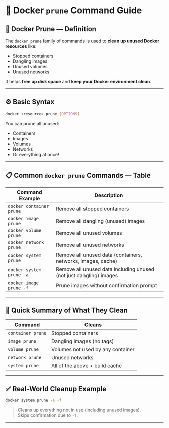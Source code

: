 
# 🧹 Docker `prune` Command Guide

## 🧹 Docker Prune — Definition

The `docker prune` family of commands is used to **clean up unused Docker resources** like:
- Stopped containers
- Dangling images
- Unused volumes
- Unused networks

It helps **free up disk space** and **keep your Docker environment clean**.

---

## ⚙️ Basic Syntax

```bash
docker <resource> prune [OPTIONS]
```

You can prune all unused:
- Containers
- Images
- Volumes
- Networks
- Or everything at once!

---

## 📋 Common `docker prune` Commands — Table

| Command Example                        | Description                                                  |
|----------------------------------------|--------------------------------------------------------------|
| `docker container prune`              | Remove all stopped containers                                |
| `docker image prune`                  | Remove all dangling (unused) images                          |
| `docker volume prune`                 | Remove all unused volumes                                    |
| `docker network prune`                | Remove all unused networks                                   |
| `docker system prune`                 | Remove all unused data (containers, networks, images, cache) |
| `docker system prune -a`              | Remove all unused data including unused (not just dangling) images |
| `docker image prune -f`               | Prune images without confirmation prompt                     |

---

## 🧠 Quick Summary of What They Clean

| Command               | Cleans                           |
|-----------------------|----------------------------------|
| `container prune`     | Stopped containers               |
| `image prune`         | Dangling images (no tags)        |
| `volume prune`        | Volumes not used by any container|
| `network prune`       | Unused networks                  |
| `system prune`        | All of the above + build cache   |

---

## ✅ Real-World Cleanup Example

```bash
docker system prune -a -f
```

> Cleans up everything not in use (including unused images).  
Skips confirmation due to `-f`.

---
